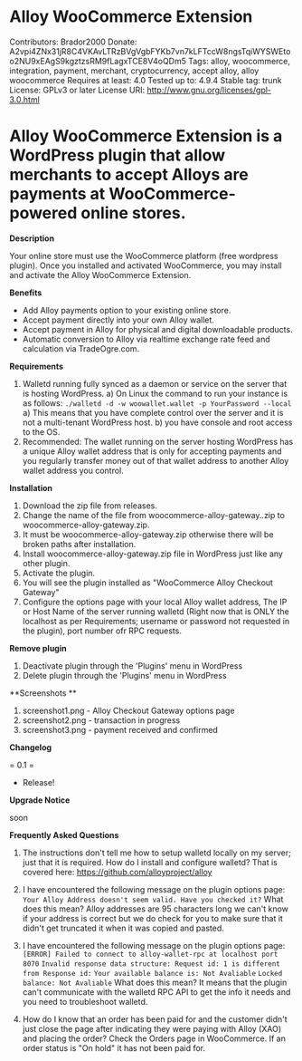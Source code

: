 # Alloy WooCommerce Extension
Contributors: Brador2000
Donate: A2vpi4ZNx31jR8C4VKAvLTRzBVgVgbFYKb7vn7kLFTccW8ngsTqiWYSWEtoo2NU9xEAgS9kgztzsRM9fLagxTCE8V4oQDm5
Tags: alloy, woocommerce, integration, payment, merchant, cryptocurrency, accept alloy, alloy woocommerce
Requires at least: 4.0
Tested up to: 4.9.4
Stable tag: trunk
License: GPLv3 or later
License URI: http://www.gnu.org/licenses/gpl-3.0.html
 
# Alloy WooCommerce Extension is a WordPress plugin that allow merchants to accept Alloys are payments at WooCommerce-powered online stores.

**Description**

Your online store must use the WooCommerce platform (free wordpress plugin).
Once you installed and activated WooCommerce, you may install and activate the Alloy WooCommerce Extension.

**Benefits**

* Add Alloy payments option to your existing online store.
* Accept payment directly into your own Alloy wallet.
* Accept payment in Alloy for physical and digital downloadable products.
* Automatic conversion to Alloy via realtime exchange rate feed and calculation via TradeOgre.com.

**Requirements**

1. Walletd running fully synced as a daemon or service on the server that is hosting WordPress.
   a) On Linux the command to run your instance is as follows: ```./walletd -d -w woowallet.wallet -p YourPassword --local```
   a) This means that you have complete control over the server and it is not a multi-tenant WordPress host.
   b) you have console and root access to the OS.
2. Recommended: The wallet running on the server hosting WordPress has a unique Alloy wallet address that is only for accepting payments and you regularly transfer money out of that wallet address to another Alloy wallet address you control.

**Installation**

1. Download the zip file from releases.
2. Change the name of the file from woocommerce-alloy-gateway.<version>.zip to woocommerce-alloy-gateway.zip.
3. It must be woocommerce-alloy-gateway.zip otherwise there will be broken paths after installation.
4. Install woocommerce-alloy-gateway.zip file in WordPress just like any other plugin.
5. Activate the plugin.
6. You will see the plugin installed as "WooCommerce Alloy Checkout Gateway"
7. Configure the options page with your local Alloy wallet address, The IP or Host Name of the server running walletd (Right now that is ONLY the localhost as per Requirements; username or password not requested in the plugin), port number ofr RPC requests. 

**Remove plugin**

1. Deactivate plugin through the 'Plugins' menu in WordPress
2. Delete plugin through the 'Plugins' menu in WordPress

**Screenshots **

1. screenshot1.png - Alloy Checkout Gateway options page
2. screenshot2.png - transaction in progress
3. screenshot3.png - payment received and confirmed

**Changelog**

= 0.1 =
* Release!

**Upgrade Notice**

soon

**Frequently Asked Questions**

1. The instructions don't tell me how to setup walletd locally on my server; just that it is required.
   How do I install and configure walletd?
   That is covered here: https://github.com/alloyproject/alloy
   
2. I have encountered the following message on the plugin options page:
   ```Your Alloy Address doesn't seem valid. Have you checked it?```
   What does this mean?
   Alloy addresses are 95 characters long we can't know if your address is correct but we do check for you to make sure that it didn't get truncated it when it was copied and pasted.
   
3. I have encountered the following message on the plugin options page:
   ```[ERROR] Failed to connect to alloy-wallet-rpc at localhost port 8070```
   ```Invalid response data structure: Request id: 1 is different from Response id:```
   ```Your available balance is: Not Avaliable```
   ```Locked balance: Not Avaliable```
   What does this mean?
   It means that the plugin can't communicate with the walletd RPC API to get the info it needs and you need to troubleshoot walletd.
   
4. How do I know that an order has been paid for and the customer didn't just close the page after indicating they were paying with Alloy (XAO) and placing the order?
   Check the Orders page in WooCommerce. If an order status is "On hold" it has not been paid for.